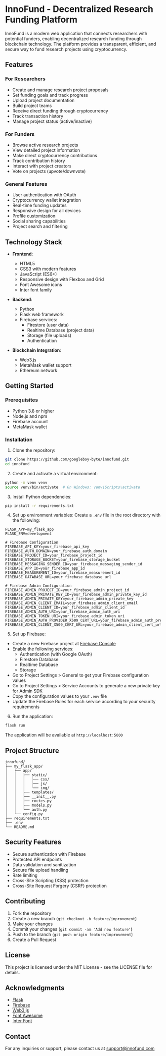 # InnoFund - Decentralized Research Funding Platform

InnoFund is a modern web application that connects researchers with potential funders, enabling decentralized research funding through blockchain technology. The platform provides a transparent, efficient, and secure way to fund research projects using cryptocurrency.

## Features

### For Researchers
- Create and manage research project proposals
- Set funding goals and track progress
- Upload project documentation
- Build project teams
- Receive direct funding through cryptocurrency
- Track transaction history
- Manage project status (active/inactive)

### For Funders
- Browse active research projects
- View detailed project information
- Make direct cryptocurrency contributions
- Track contribution history
- Interact with project creators
- Vote on projects (upvote/downvote)

### General Features
- User authentication with OAuth
- Cryptocurrency wallet integration
- Real-time funding updates
- Responsive design for all devices
- Profile customization
- Social sharing capabilities
- Project search and filtering

## Technology Stack

- **Frontend**:
  - HTML5
  - CSS3 with modern features
  - JavaScript (ES6+)
  - Responsive design with Flexbox and Grid
  - Font Awesome icons
  - Inter font family

- **Backend**:
  - Python
  - Flask web framework
  - Firebase services:
    - Firestore (user data)
    - Realtime Database (project data)
    - Storage (file uploads)
    - Authentication

- **Blockchain Integration**:
  - Web3.js
  - MetaMask wallet support
  - Ethereum network

## Getting Started

### Prerequisites
- Python 3.8 or higher
- Node.js and npm
- Firebase account
- MetaMask wallet

### Installation

1. Clone the repository:
```bash
git clone https://github.com/googleboy-byte/innofund.git
cd innofund
```

2. Create and activate a virtual environment:
```bash
python -m venv venv
source venv/bin/activate  # On Windows: venv\Scripts\activate
```

3. Install Python dependencies:
```bash
pip install -r requirements.txt
```

4. Set up environment variables:
Create a `.env` file in the root directory with the following:
```
FLASK_APP=my_flask_app
FLASK_ENV=development

# Firebase Configuration
FIREBASE_API_KEY=your_firebase_api_key
FIREBASE_AUTH_DOMAIN=your_firebase_auth_domain
FIREBASE_PROJECT_ID=your_firebase_project_id
FIREBASE_STORAGE_BUCKET=your_firebase_storage_bucket
FIREBASE_MESSAGING_SENDER_ID=your_firebase_messaging_sender_id
FIREBASE_APP_ID=your_firebase_app_id
FIREBASE_MEASUREMENT_ID=your_firebase_measurement_id
FIREBASE_DATABASE_URL=your_firebase_database_url

# Firebase Admin Configuration
FIREBASE_ADMIN_PROJECT_ID=your_firebase_admin_project_id
FIREBASE_ADMIN_PRIVATE_KEY_ID=your_firebase_admin_private_key_id
FIREBASE_ADMIN_PRIVATE_KEY=your_firebase_admin_private_key
FIREBASE_ADMIN_CLIENT_EMAIL=your_firebase_admin_client_email
FIREBASE_ADMIN_CLIENT_ID=your_firebase_admin_client_id
FIREBASE_ADMIN_AUTH_URI=your_firebase_admin_auth_uri
FIREBASE_ADMIN_TOKEN_URI=your_firebase_admin_token_uri
FIREBASE_ADMIN_AUTH_PROVIDER_X509_CERT_URL=your_firebase_admin_auth_provider_cert_url
FIREBASE_ADMIN_CLIENT_X509_CERT_URL=your_firebase_admin_client_cert_url
```

5. Set up Firebase:
- Create a new Firebase project at [Firebase Console](https://console.firebase.google.com/)
- Enable the following services:
  - Authentication (with Google OAuth)
  - Firestore Database
  - Realtime Database
  - Storage
- Go to Project Settings > General to get your Firebase configuration values
- Go to Project Settings > Service Accounts to generate a new private key for Admin SDK
- Copy the configuration values to your `.env` file
- Update the Firebase Rules for each service according to your security requirements

6. Run the application:
```bash
flask run
```

The application will be available at `http://localhost:5000`

## Project Structure

```
innofund/
├── my_flask_app/
│   ├── app/
│   │   ├── static/
│   │   │   ├── css/
│   │   │   ├── js/
│   │   │   └── img/
│   │   ├── templates/
│   │   ├── __init__.py
│   │   ├── routes.py
│   │   ├── models.py
│   │   └── auth.py
│   └── config.py
├── requirements.txt
├── .env
└── README.md
```

## Security Features

- Secure authentication with Firebase
- Protected API endpoints
- Data validation and sanitization
- Secure file upload handling
- Rate limiting
- Cross-Site Scripting (XSS) protection
- Cross-Site Request Forgery (CSRF) protection

## Contributing

1. Fork the repository
2. Create a new branch (`git checkout -b feature/improvement`)
3. Make your changes
4. Commit your changes (`git commit -am 'Add new feature'`)
5. Push to the branch (`git push origin feature/improvement`)
6. Create a Pull Request

## License

This project is licensed under the MIT License - see the LICENSE file for details.

## Acknowledgments

- [Flask](https://flask.palletsprojects.com/)
- [Firebase](https://firebase.google.com/)
- [Web3.js](https://web3js.readthedocs.io/)
- [Font Awesome](https://fontawesome.com/)
- [Inter Font](https://fonts.google.com/specimen/Inter)

## Contact

For any inquiries or support, please contact us at support@innofund.com 
